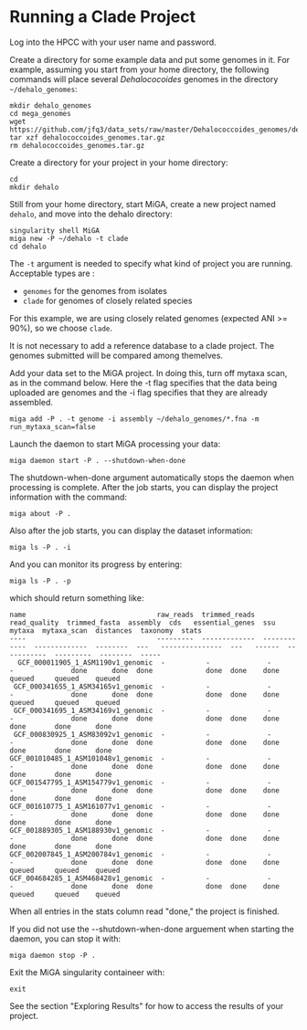 # Running a Clade Project

Log into the HPCC with your user name and password.

Create a directory for some example data and put some genomes in it. For example, assuming you start from your home directory, the following commands will place several _Dehalococoides_ genomes in the directory `~/dehalo_genomes`:

```text
mkdir dehalo_genomes
cd mega_genomes
wget https://github.com/jfq3/data_sets/raw/master/Dehalococcoides_genomes/dehalococcoides_genomes.tar.gz
tar xzf dehalococcoides_genomes.tar.gz
rm dehalococcoides_genomes.tar.gz
```

Create a directory for your project in your home directory:

```text
cd
mkdir dehalo
```

Still from your home directory, start MiGA, create a new project named `dehalo`, and move into the dehalo directory:

```text
singularity shell MiGA
miga new -P ~/dehalo -t clade
cd dehalo
```

The `-t` argument is needed to specify what kind of project you are running. Acceptable types are :

* `genomes` for the genomes from isolates
* `clade` for genomes of closely related species

For this example, we are using closely related genomes \(expected ANI &gt;= 90%\), so we choose `clade`.

It is not necessary to add a reference database to a clade project. The genomes submitted will be compared among themelves.

Add your data set to the MiGA project. In doing this, turn off mytaxa scan, as in the command below. Here the -t flag specifies that the data being uploaded are genomes and the -i flag specifies that they are already assembled.

```text
miga add -P . -t genome -i assembly ~/dehalo_genomes/*.fna -m run_mytaxa_scan=false
```

Launch the daemon to start MiGA processing your data:

```text
miga daemon start -P . --shutdown-when-done
```

The shutdown-when-done argument automatically stops the daemon when processing is complete. After the job starts, you can display the project information with the command:

```text
miga about -P .
```

Also after the job starts, you can display the dataset information:

```text
miga ls -P . -i
```

And you can monitor its progress by entering:

```text
miga ls -P . -p
```

which should return something like:

```text
name                                raw_reads  trimmed_reads  read_quality  trimmed_fasta  assembly  cds   essential_genes  ssu   mytaxa  mytaxa_scan  distances  taxonomy  stats
----                                ---------  -------------  ------------  -------------  --------  ---   ---------------  ---   ------  -----------  ---------  --------  -----
  GCF_000011905_1_ASM1190v1_genomic  -          -              -             -              done      done  done             done  done    done         queued     queued    queued
 GCF_000341655_1_ASM34165v1_genomic  -          -              -             -              done      done  done             done  done    done         queued     queued    queued
 GCF_000341695_1_ASM34169v1_genomic  -          -              -             -              done      done  done             done  done    done         done       done      done
 GCF_000830925_1_ASM83092v1_genomic  -          -              -             -              done      done  done             done  done    done         done       done      done
GCF_001010485_1_ASM101048v1_genomic  -          -              -             -              done      done  done             done  done    done         done       done      done
GCF_001547795_1_ASM154779v1_genomic  -          -              -             -              done      done  done             done  done    done         done       done      done
GCF_001610775_1_ASM161077v1_genomic  -          -              -             -              done      done  done             done  done    done         done       done      done
GCF_001889305_1_ASM188930v1_genomic  -          -              -             -              done      done  done             done  done    done         done       done      done
GCF_002007845_1_ASM200784v1_genomic  -          -              -             -              done      done  done             done  done    done         queued     queued    queued
GCF_004684285_1_ASM468428v1_genomic  -          -              -             -              done      done  done             done  done    done         queued     queued    queued
```

When all entries in the stats column read "done," the project is finished.

If you did not use the --shutdown-when-done arguement when starting the daemon, you can stop it with:

```text
miga daemon stop -P .
```

Exit the MiGA singularity containeer with:

```text
exit
```

See the section "Exploring Results" for how to access the results of your project.

